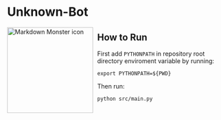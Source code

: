 # Unknown-Bot

<img src="https://cdn.pixabay.com/photo/2021/03/30/17/19/robot-6137430_960_720.png"
     alt="Markdown Monster icon"
     style="float: left; margin-right: 10px;" 
     width=200
     height=200
     />

## How to Run

First add `PYTHONPATH` in repository root directory enviroment variable by running:
```
export PYTHONPATH=${PWD}
```
Then run:

```
python src/main.py
```
